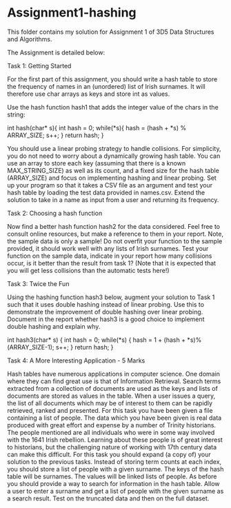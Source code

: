 # Assignment1-hashing

This folder contains my solution for Assignment 1 of 3D5 Data Structures and Algorithms.

The Assignment is detailed below:

Task 1: Getting Started

For the first part of this assignment, you should write a hash table to store the frequency of names in an (unordered) list of Irish surnames. It will therefore use char arrays as keys and store int as values.

Use the hash function hash1 that adds the integer value of the chars in the string:

int hash(char* s){ int hash = 0; while(*s){ hash = (hash + *s) % ARRAY_SIZE; s++; } return hash; }

You should use a linear probing strategy to handle collisions. For simplicity, you do not need to worry about a dynamically growing hash table. You can use an array to store each key (assuming that there is a known MAX_STRING_SIZE) as well as its count, and a fixed size for the hash table (ARRAY_SIZE) and focus on implementing hashing and linear probing. Set up your program so that it takes a CSV file as an argument and test your hash table by loading the test data provided in names.csv. Extend the solution to take in a name as input from a user and returning its frequency.

Task 2: Choosing a hash function

Now find a better hash function hash2 for the data considered. Feel free to consult online resources, but make a reference to them in your report. Note, the sample data is only a sample! Do not overfit your function to the sample provided, it should work well with any lists of Irish surnames. Test your function on the sample data, indicate in your report how many collisions occur, is it better than the result from task 1? (Note that it is expected that you will get less collisions than the automatic tests here!)

Task 3: Twice the Fun

Using the hashing function hash3 below, augment your solution to Task 1 such that it uses double hashing instead of linear probing. Use this to demonstrate the improvement of double hashing over linear probing. Document in the report whether hash3 is a good choice to implement double hashing and explain why.

int hash3(char* s) { int hash = 0; while(*s) { hash = 1 + (hash + *s)%(ARRAY_SIZE-1); s++; } return hash; }

Task 4: A More Interesting Application - 5 Marks

Hash tables have numerous applications in computer science. One domain where they can find great use is that of Information Retrieval. Search terms extracted from a collection of documents are used as the keys and lists of documents are stored as values in the table. When a user issues a query, the list of all documents which may be of interest to them can be rapidly retrieved, ranked and presented. For this task you have been given a file containing a list of people. The data which you have been given is real data produced with great effort and expense by a number of Trinity historians. The people mentioned are all individuals who were in some way involved with the 1641 Irish rebellion. Learning about these people is of great interest to historians, but the challenging nature of working with 17th century data can make this difficult. For this task you should expand (a copy of) your solution to the previous tasks. Instead of storing term counts at each index, you should store a list of people with a given surname. The keys of the hash table will be surnames. The values will be linked lists of people. As before you should provide a way to search for information in the hash table. Allow a user to enter a surname and get a list of people with the given surname as a search result. Test on the truncated data and then on the full dataset.
